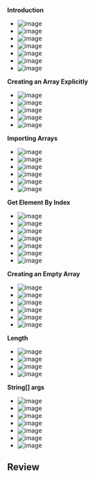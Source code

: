 **Introduction**
- ![image](https://github.com/user-attachments/assets/c7826f32-21a8-410e-9110-030d618c14c9)
- ![image](https://github.com/user-attachments/assets/b169b6e4-6b86-4919-84e5-812c4feda516)
- ![image](https://github.com/user-attachments/assets/e17dad97-3369-498a-b944-0a260876efcb)
- ![image](https://github.com/user-attachments/assets/a40dec34-a92d-4402-8063-435e04055011)
- ![image](https://github.com/user-attachments/assets/e606fce8-316c-4bf2-8476-a97b8529bad6)
- ![image](https://github.com/user-attachments/assets/ec9d4dcb-508e-464a-8a8a-417568e00664)
- ![image](https://github.com/user-attachments/assets/a1987852-4724-4fb0-bfcd-15df4ef8c41a)

**Creating an Array Explicitly**
- ![image](https://github.com/user-attachments/assets/e3fa9d27-5f2d-4794-a1c4-8d5028a4960f)
- ![image](https://github.com/user-attachments/assets/be09b39a-c7c5-4c76-a02c-140841e15fa1)
- ![image](https://github.com/user-attachments/assets/e1d10692-02f6-483c-a543-a409ca549269)
- ![image](https://github.com/user-attachments/assets/884976c2-0c12-44c4-a4ea-e89e2281164d)
- ![image](https://github.com/user-attachments/assets/fd1ab8ea-1da8-4d33-a526-f47231848b32)

**Importing Arrays**
- ![image](https://github.com/user-attachments/assets/e5df5ece-391a-424b-a3d7-ae0d0d3fd2fd)
- ![image](https://github.com/user-attachments/assets/d4b8d3f3-4525-4eba-b53f-c5908b6dfa9f)
- ![image](https://github.com/user-attachments/assets/6902248c-e6bd-4d9c-90d1-e39181ef20c7)
- ![image](https://github.com/user-attachments/assets/cd2cb1a2-62c9-458d-b867-9f2eb6ec598e)
- ![image](https://github.com/user-attachments/assets/d6d5efd3-51a9-423f-b333-72a6e8c1de66)
- ![image](https://github.com/user-attachments/assets/c1c28eb4-5f9f-4b3e-8fb3-67341a364c6d)

**Get Element By Index**
- ![image](https://github.com/user-attachments/assets/fa27a0b2-ccf9-4db7-897b-65ce9dba57ad)
- ![image](https://github.com/user-attachments/assets/85ed5196-9d97-4e02-9ab1-153dc4f4c8cd)
- ![image](https://github.com/user-attachments/assets/3a548012-9635-4947-9b4c-6a37caf65699)
- ![image](https://github.com/user-attachments/assets/4ceb8707-72cd-4fe7-b54e-b44f4819f023)
- ![image](https://github.com/user-attachments/assets/20de6f50-d684-48aa-b874-d674c39df30d)
- ![image](https://github.com/user-attachments/assets/20ef9982-9a15-4aba-9db8-3bdbbf5019e2)
- ![image](https://github.com/user-attachments/assets/4722eb1b-9ba7-46ab-b483-3b71941fb8b4)

**Creating an Empty Array**
- ![image](https://github.com/user-attachments/assets/fb58b7d3-da6d-45b6-b441-c7ae8019b0d2)
- ![image](https://github.com/user-attachments/assets/134d5f09-3b84-4ab1-9b93-d3b4e763db8d)
- ![image](https://github.com/user-attachments/assets/a12552f1-968d-4e7a-bf7c-c74e41d1a7d7)
- ![image](https://github.com/user-attachments/assets/506b94db-d65b-4b65-9360-ba756dde1d90)
- ![image](https://github.com/user-attachments/assets/5114da7c-a439-4f9a-9aef-815f15b1e25d)
- ![image](https://github.com/user-attachments/assets/ae5677e6-2856-4d81-b1b2-404e9a0e952c)

**Length**
- ![image](https://github.com/user-attachments/assets/0c78f416-c5f7-4cf9-83d3-3f081f54ffe3)
- ![image](https://github.com/user-attachments/assets/0182ef20-cee7-4d55-ac4d-9d3b6e5bbcad)
- ![image](https://github.com/user-attachments/assets/a8cd563f-0c4e-4f16-ab9c-bef24f42fdf9)
- ![image](https://github.com/user-attachments/assets/d10bf5f4-f1dd-46db-be65-100e3d3f4c76)

**String[] args**
- ![image](https://github.com/user-attachments/assets/3dd71c2a-1b4b-42fc-819e-a804c4c758bf)
- ![image](https://github.com/user-attachments/assets/24a3a7d5-0a4b-4bc8-9e6e-c7f05c8122f4)
- ![image](https://github.com/user-attachments/assets/1183ec12-2a5d-40a4-8f04-e07ac24a1611)
- ![image](https://github.com/user-attachments/assets/ea072b2b-b796-4d42-9479-bba358fc2dba)
- ![image](https://github.com/user-attachments/assets/80599e3e-4933-4322-9fe0-2114d95c99b3)
- ![image](https://github.com/user-attachments/assets/085d45a7-7a2b-4bc5-8fd2-37fc1e103d64)
- ![image](https://github.com/user-attachments/assets/90acd4ce-47d8-4ebf-bf22-a610dd188b92)

**Review**
- 











